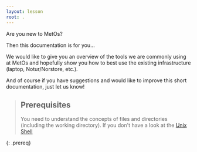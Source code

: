 ```yaml
---
layout: lesson
root: .
---
```


Are you new to MetOs? 

Then this documentation is for you... 

We would like to give you an overview of the tools we are commonly using at MetOs and hopefully show you how to best use the existing infrastructure (laptop, Notur/Norstore, etc.). 

And of course if you have suggestions and would like to improve this short documentation, just let us know!



> ## Prerequisites
>
>  You need to understand the concepts of files and directories (including the working directory).
> If you don't have a look at the [Unix Shell](http://swcarpentry.github.io/shell-novice/)
>
{: .prereq}
